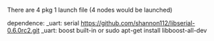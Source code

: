 There are 4 pkg 1 launch file (4 nodes would be launched)


  <!--Spawn Controller-->
  <node name="diff_controller_spawner" pkg="controller_manager" type="spawner"
    args="penguin_joint_state_controller
          penguin_diff_drive_controller"/>

  <!--Main control node-->
  <node name="penguin_ros_control" pkg="penguin_ros_control" type="penguin_ros_control"
    output="log" respawn="true" respawn_delay="3"/>

  <!--Publish robot state-->
  <node name="robot_state_publisher" pkg="robot_state_publisher" type="robot_state_publisher"
    respawn="false" output="screen">
  </node>

  <!--Gui steering console (Optional)-->
  <group if="$(arg rqt_steering)">
    <node name="rqt_robot_steering" pkg="rqt_robot_steering" type="rqt_robot_steering">
      <param name="default_topic" value="penguin_diff_drive_controller/cmd_vel"/>
      <!--param name="default_vx_max" value="0.3"/-->
      <!--param name="default_vx_min" value="-0.25"/-->
    </node>
  </group>


dependence:
_uart: serial 
https://github.com/shannon112/libserial-0.6.0rc2.git
_uart: boost
built-in or
sudo apt-get install libboost-all-dev



